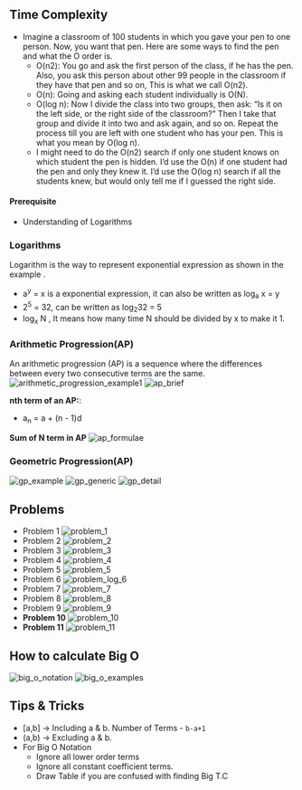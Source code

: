 ## Time Complexity

- Imagine a classroom of 100 students in which you gave your pen to one person. Now, you want that pen. Here are some
  ways to find the pen and what the O order is.
    - O(n2): You go and ask the first person of the class, if he has the pen. Also, you ask this person about other 99
      people in the classroom if they have that pen and so on, This is what we call O(n2).
    - O(n): Going and asking each student individually is O(N).
    - O(log n): Now I divide the class into two groups, then ask: “Is it on the left side, or the right side of the
      classroom?” Then I take that group and divide it into two and ask again, and so on. Repeat the process till you
      are left with one student who has your pen. This is what you mean by O(log n).
    - I might need to do the O(n2) search if only one student knows on which student the pen is hidden. I’d use the O(n)
      if one student had the pen and only they knew it. I’d use the O(log n) search if all the students knew, but would
      only tell me if I guessed the right side.

#### Prerequisite

- Understanding of Logarithms

### Logarithms

Logarithm is the way to represent exponential expression as shown in the example .

- a<sup>y</sup> = x is a exponential expression, it can also be written as log<sub>a</sub> x = y
- 2<sup>5</sup> = 32, can be written as log<sub>2</sub>32 = 5
- log<sub>x</sub> N , It means how many time N should be divided by x to make it 1.

### Arithmetic Progression(AP)

An arithmetic progression (AP) is a sequence where the differences between every two consecutive terms are the same.
![arithmetic_progression_example1](../assets/time_complexity/arithmetic_progression_example1.png)
![ap_brief](../assets/time_complexity/ap_brief.png)

**nth term of an AP:**:

- a<sub>n</sub> = a + (n - 1)d

**Sum of N term in AP**
![ap_formulae](../assets/time_complexity/ap_formulae.png)

### Geometric Progression(AP)

![gp_example](../assets/time_complexity/gp_example.png)
![gp_generic](../assets/time_complexity/gp_generic.png)
![gp_detail](../assets/time_complexity/gp_detail.png)

## Problems

- Problem 1
  ![problem_1](../assets/time_complexity/problem_1.png)
- Problem 2
  ![problem_2](../assets/time_complexity/problem_2.png)
- Problem 3
  ![problem_3](../assets/time_complexity/problem_3.png)
- Problem 4
  ![problem_4](../assets/time_complexity/problem_4.png)
- Problem 5
  ![problem_5](../assets/time_complexity/problem_5.png)
- Problem 6
  ![problem_log_6](../assets/time_complexity/problem_log_6.png)
- Problem 7
  ![problem_7](../assets/time_complexity/problem_7.png)
- Problem 8
  ![problem_8](../assets/time_complexity/problem_8.png)
- Problem 9
  ![problem_9](../assets/time_complexity/problem_9.png)
- **Problem 10**
  ![problem_10](../assets/time_complexity/problem_10.png)
- **Problem 11**
  ![problem_11](../assets/time_complexity/problem_11.png)

## How to calculate Big O

![big_o_notation](../assets/time_complexity/big_o_notation.png)
![big_o_examples](../assets/time_complexity/big_o_examples.png)

## Tips & Tricks

- [a,b] -> Including a & b. Number of Terms - `b-a+1`
- (a,b) -> Excluding a & b.
- For Big O Notation
    - Ignore all lower order terms
    - Ignore all constant coefficient terms.
    - Draw Table if you are confused with finding Big T.C